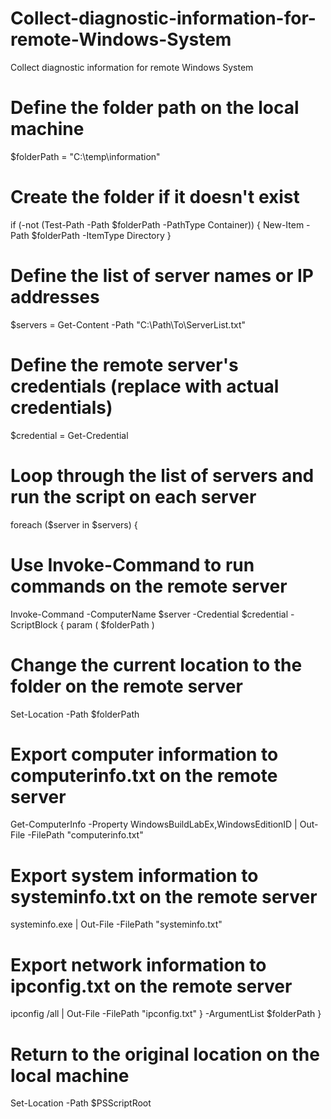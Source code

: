 # Collect-diagnostic-information-for-remote-Windows-System
Collect diagnostic information for remote Windows System

# Define the folder path on the local machine
$folderPath = "C:\temp\information"
# Create the folder if it doesn't exist
if (-not (Test-Path -Path $folderPath -PathType Container)) {
 New-Item -Path $folderPath -ItemType Directory
}
# Define the list of server names or IP addresses
$servers = Get-Content -Path "C:\Path\To\ServerList.txt"
# Define the remote server's credentials (replace with actual credentials)
$credential = Get-Credential
# Loop through the list of servers and run the script on each server
foreach ($server in $servers) {
 # Use Invoke-Command to run commands on the remote server
 Invoke-Command -ComputerName $server -Credential $credential -ScriptBlock {
 param (
 $folderPath
 )
 # Change the current location to the folder on the remote server
 Set-Location -Path $folderPath
 # Export computer information to computerinfo.txt on the remote server
 Get-ComputerInfo -Property WindowsBuildLabEx,WindowsEditionID | Out-File -FilePath "computerinfo.txt"
 # Export system information to systeminfo.txt on the remote server
 systeminfo.exe | Out-File -FilePath "systeminfo.txt"
 # Export network information to ipconfig.txt on the remote server
 ipconfig /all | Out-File -FilePath "ipconfig.txt"
 } -ArgumentList $folderPath
}
# Return to the original location on the local machine
Set-Location -Path $PSScriptRoot
